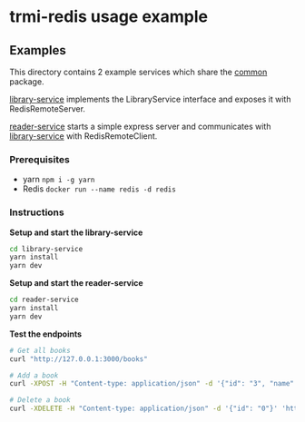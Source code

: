 # trmi-redis usage example

## Examples

This directory contains 2 example services which share the [common](common) package. 

[library-service](library-service) implements the LibraryService interface and exposes it with RedisRemoteServer.

[reader-service](reader-service) starts a simple express server and communicates with [library-service](library-service) with RedisRemoteClient.

### Prerequisites

- yarn `npm i -g yarn`
- Redis `docker run --name redis -d redis`

### Instructions

**Setup and start the library-service**

```sh
cd library-service
yarn install
yarn dev
```

**Setup and start the reader-service**

```sh
cd reader-service
yarn install
yarn dev
```

**Test the endpoints**

```sh
# Get all books
curl "http://127.0.0.1:3000/books"

# Add a book
curl -XPOST -H "Content-type: application/json" -d '{"id": "3", "name": "1984"}' 'http://127.0.0.1:3000/books'

# Delete a book
curl -XDELETE -H "Content-type: application/json" -d '{"id": "0"}' 'http://127.0.0.1:3000/books'
```